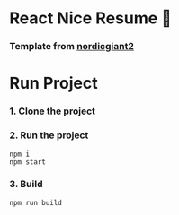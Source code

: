 # React Nice Resume :page_with_curl:

### Template from [nordicgiant2](https://github.com/nordicgiant2/react-nice-resume)

# Run Project

### 1. Clone the project

### 2. Run the project

```shell
npm i
npm start
```

### 3. Build

```shell
npm run build
```
